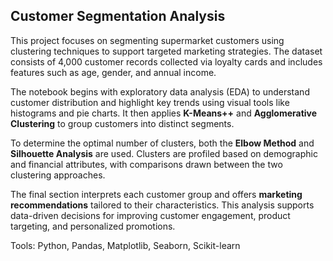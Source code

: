 ##  Customer Segmentation Analysis

This project focuses on segmenting supermarket customers using clustering techniques to support targeted marketing strategies. The dataset consists of 4,000 customer records collected via loyalty cards and includes features such as age, gender, and annual income.

The notebook begins with exploratory data analysis (EDA) to understand customer distribution and highlight key trends using visual tools like histograms and pie charts. It then applies **K-Means++** and **Agglomerative Clustering** to group customers into distinct segments.

To determine the optimal number of clusters, both the **Elbow Method** and **Silhouette Analysis** are used. Clusters are profiled based on demographic and financial attributes, with comparisons drawn between the two clustering approaches.

The final section interprets each customer group and offers **marketing recommendations** tailored to their characteristics. This analysis supports data-driven decisions for improving customer engagement, product targeting, and personalized promotions.

Tools: Python, Pandas, Matplotlib, Seaborn, Scikit-learn
